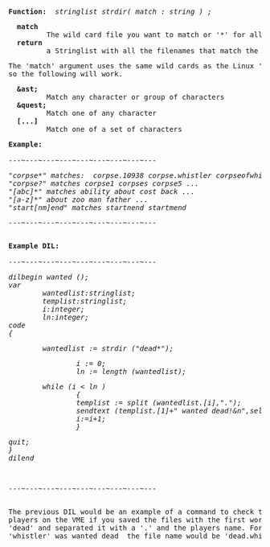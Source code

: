 <div class="mw-parser-output"><p><br />
<span id="bfstrdir"></span>
</p>
<pre><b>Function:</b>  <i>stringlist strdir( match&#160;: string )&#160;;</i>
</pre>
<pre>  <b>match</b>
         The wild card file you want to match or '*' for all.
  <b>return</b>
         a Stringlist with all the filenames that match the 'match' argument.
</pre>
<pre>The 'match' argument uses the same wild cards as the Linux 'ls' command
so the following will work.
</pre>
<pre>  <b>&amp;ast;</b>
         Match any character or group of characters
  <b>&amp;quest;</b>
         Match one of any character
  <b>[...]</b>
         Match one of a set of characters
</pre>
<pre><b>Example:</b>
<i>
---~---~---~---~---~---~---~---~---
</i></pre><i><pre>"corpse*" matches:  corpse.10938 corpse.whistler corpseofwhistler ...
"corpse?" matches corpse1 corpses corpse5 ...
"[abc]*" matches ability about cost back ...
"[a-z]*" about zoo man father ...
"start[nm]end" matches startnend startmend
</pre></i><i><pre>---~---~---~---~---~---~---~---~---
</pre></i><i></i><pre><i></i>
<b>Example DIL:</b>
<i>
---~---~---~---~---~---~---~---~---
</i></pre><i><pre>dilbegin wanted ();
var
        wantedlist:stringlist;
        templist:stringlist;
        i:integer;
        ln:integer;
code
{
</pre></i><i><pre>        wantedlist&#160;:= strdir ("dead*");
</pre></i><i><pre>                i&#160;:= 0;
                ln&#160;:= length (wantedlist);
</pre></i><i><pre>        while (i &lt; ln )
                {
                templist&#160;:= split (wantedlist.[i],".");
                sendtext (templist.[1]+" wanted dead!&amp;n",self);
                i:=i+1;
                }
</pre></i><i><pre>quit;
}
dilend
</pre></i><i><p><br />
</p></i><i><pre>---~---~---~---~---~---~---~---~---
</pre></i><i></i><pre><i></i>
The previous DIL would be an example of a command to check the wanted dead
players on the VME if you saved the files with the first word being
'dead' and separated it with a '.' and the players name. For example if
'whistler' was wanted dead  the file name would be 'dead.whistler'
</pre></div>